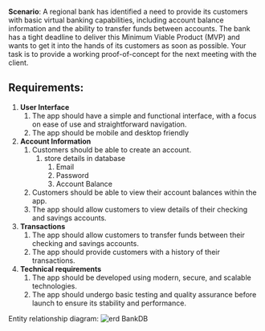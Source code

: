 **Scenario**: A regional bank has identified a need to provide its customers with basic
virtual banking capabilities, including account balance information and the ability
to transfer funds between accounts. The bank has a tight deadline to deliver this
Minimum Viable Product (MVP) and wants to get it into the hands of its customers
as soon as possible. Your task is to provide a working proof-of-concept for the next
meeting with the client.

## Requirements:

1. **User Interface** 
    1. The app should have a simple and functional interface, with a focus on
    ease of use and straightforward navigation.
    2. The app should be mobile and desktop friendly
2. **Account Information**
    1. Customers should be able to create an account.
        1. store details in database
            1. Email
            2. Password
            3. Account Balance
    2. Customers should be able to view their account balances within the
    app.
    3. The app should allow customers to view details of their checking and
    savings accounts.
3. **Transactions**
    1. The app should allow customers to transfer funds between their
    checking and savings accounts.
    2. The app should provide customers with a history of their transactions.
4. **Technical requirements**
    1. The app should be developed using modern, secure, and scalable
    technologies.
    2. The app should undergo basic testing and quality assurance before
    launch to ensure its stability and performance.
    
 Entity relationship diagram:
![erd BankDB](https://user-images.githubusercontent.com/60005842/222983737-055a0596-b979-421b-903d-d1273311d7d7.png)
